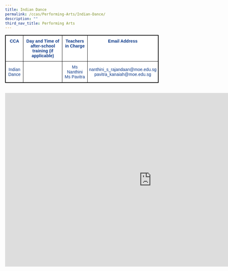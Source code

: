 ```yaml
---
title: Indian Dance
permalink: /ccas/Performing-Arts/Indian-Dance/
description: ""
third_nav_title: Performing Arts
---
```

<style type="text/css">
.tg  {border-collapse:collapse;border-spacing:0;}
.tg td{border-color:black;border-style:solid;border-width:1px;font-family:Arial, sans-serif;font-size:14px;
  overflow:hidden;padding:10px 5px;word-break:normal;}
.tg th{border-color:black;border-style:solid;border-width:1px;font-family:Arial, sans-serif;font-size:14px;
  font-weight:normal;overflow:hidden;padding:10px 5px;word-break:normal;}
.tg .tg-m9di{background-color:#FFF;color:#0C3989;text-align:center;vertical-align:middle}
.tg .tg-pg9x{background-color:#FFF;color:#0C3989;font-weight:bold;text-align:center;vertical-align:top}
.tg .tg-u2s6{background-color:#FFF;color:#0C3989;text-align:center;vertical-align:top}
</style>
<table class="tg" style="border: 1px solid black">
<thead>
  <tr style="border: 1px solid black">
    <th class="tg-pg9x" style="border: 1px solid black">CCA</th>
    <th class="tg-pg9x" style="border: 1px solid black">Day and Time of after-school training (if applicable)</th>
    <th class="tg-pg9x" style="border: 1px solid black">Teachers in Charge</th>
    <th class="tg-pg9x" style="border: 1px solid black">Email Address</th>
  </tr>
</thead>
<tbody>
  <tr style="border: 1px solid black">
    <td class="tg-m9di" style="border: 1px solid black">Indian Dance</td>
    <td class="tg-u2s6" style="border: 1px solid black"></td>
    <td class="tg-u2s6" style="border: 1px solid black"><span style="font-weight:400;color:#0C3989">Ms Nanthini</span><br><span style="font-weight:400;color:#0C3989">Ms Pavitra</span></td>
    <td class="tg-m9di" style="border: 1px solid black">nanthini_s_rajandaan@moe.edu.sg<br>pavitra_kanaiah@moe.edu.sg</td>
  </tr>
</tbody>
</table><br>


<iframe allowfullscreen="true" height="569" width="960" frameborder="0" src="https://docs.google.com/presentation/d/e/2PACX-1vTUzZ7nyph5kQbZrf7yIQVfKKRj5Iqzrgu8LgOaf1hYwDsTxxhGuC1Mz17Mst_a1hrNU3C0pYc3Jcbw/embed?start=false&amp;loop=false&amp;delayms=3000"></iframe>